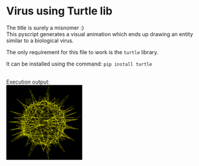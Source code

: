 # Virus using Turtle lib

The title is surely a misnomer :)<br>
This pyscript generates a visual animation which ends up drawing an entity similar to a biological virus.

The only requirement for this file to work is the `turtle` library.

It can be installed using the command:
`pip install turtle`<br><br>

Execution output:<br>
<img src="virus-sim.png" width=40%>
